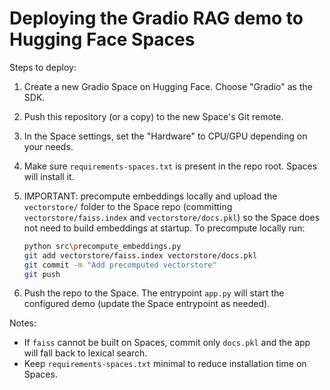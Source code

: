# Deploying the Gradio RAG demo to Hugging Face Spaces

Steps to deploy:

1. Create a new Gradio Space on Hugging Face. Choose "Gradio" as the SDK.

2. Push this repository (or a copy) to the new Space's Git remote.

3. In the Space settings, set the "Hardware" to CPU/GPU depending on your needs.

4. Make sure `requirements-spaces.txt` is present in the repo root. Spaces will install it.

5. IMPORTANT: precompute embeddings locally and upload the `vectorstore/` folder to the Space repo
   (committing `vectorstore/faiss.index` and `vectorstore/docs.pkl`) so the Space does not need to build
   embeddings at startup. To precompute locally run:

    ```bash
    python src\precompute_embeddings.py
    git add vectorstore/faiss.index vectorstore/docs.pkl
    git commit -m "Add precomputed vectorstore"
    git push
    ```

6. Push the repo to the Space. The entrypoint `app.py` will start the configured demo (update the Space entrypoint as needed).

Notes:
- If `faiss` cannot be built on Spaces, commit only `docs.pkl` and the app will fall back to lexical search.
- Keep `requirements-spaces.txt` minimal to reduce installation time on Spaces.
